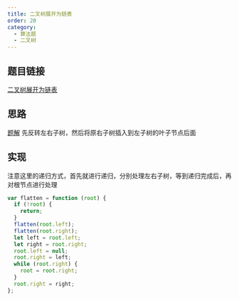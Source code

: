 ```yaml
---
title: 二叉树展开为链表
order: 20
category:
  - 算法题
  - 二叉树
---
```


## 题目链接

[二叉树展开为链表](https://leetcode.cn/problems/flatten-binary-tree-to-linked-list/description/)

## 思路

[题解](https://leetcode.cn/problems/flatten-binary-tree-to-linked-list/solutions/1034308/tong-su-yi-dong-de-si-lu-fen-xi-zong-gon-bi7h/)
先反转左右子树，然后将原右子树插入到左子树的叶子节点后面

## 实现

注意这里的递归方式，首先就进行递归，分别处理左右子树，等到递归完成后，再对根节点进行处理

```js
var flatten = function (root) {
  if (!root) {
    return;
  }
  flatten(root.left);
  flatten(root.right);
  let left = root.left;
  let right = root.right;
  root.left = null;
  root.right = left;
  while (root.right) {
    root = root.right;
  }
  root.right = right;
};
```
